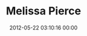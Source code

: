 ---
title: "Melissa Pierce"
date: 2012-05-22 03:10:16 00:00
permalink: /map10
twitter: "MelissaP10"
likes: [670,713]
id: 596
gravatar: "http://www.gravatar.com/avatar/3617f57253be7433a5a50dced03c4c45"
---